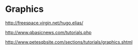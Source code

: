 # Graphics

http://freespace.virgin.net/hugo.elias/

http://www.qbasicnews.com/tutorials.php

http://www.petesqbsite.com/sections/tutorials/graphics.shtml